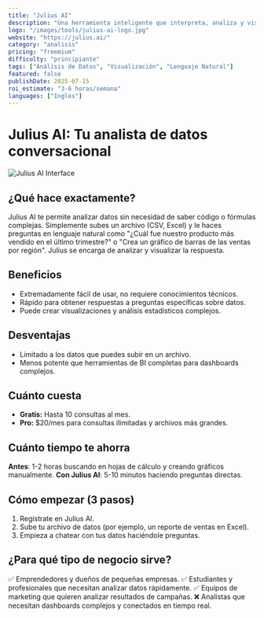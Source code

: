 ```yaml
---
title: "Julius AI"
description: "Una herramienta inteligente que interpreta, analiza y visualiza datos complejos a partir de lenguaje natural."
logo: "/images/tools/julius-ai-logo.jpg"
website: "https://julius.ai/"
category: "analisis"
pricing: "freemium"
difficulty: "principiante"
tags: ["Análisis de Datos", "Visualización", "Lenguaje Natural"]
featured: false
publishDate: 2025-07-15
roi_estimate: "3-6 horas/semana"
languages: ["Inglés"]
---
```


# Julius AI: Tu analista de datos conversacional

![Julius AI Interface](/images/tools/julius-ai-hero.jpg)

## ¿Qué hace exactamente?
Julius AI te permite analizar datos sin necesidad de saber código o fórmulas complejas. Simplemente subes un archivo (CSV, Excel) y le haces preguntas en lenguaje natural como "¿Cuál fue nuestro producto más vendido en el último trimestre?" o "Crea un gráfico de barras de las ventas por región". Julius se encarga de analizar y visualizar la respuesta.

## Beneficios
- Extremadamente fácil de usar, no requiere conocimientos técnicos.
- Rápido para obtener respuestas a preguntas específicas sobre datos.
- Puede crear visualizaciones y análisis estadísticos complejos.

## Desventajas
- Limitado a los datos que puedes subir en un archivo.
- Menos potente que herramientas de BI completas para dashboards complejos.

## Cuánto cuesta
- **Gratis:** Hasta 10 consultas al mes.
- **Pro:** $20/mes para consultas ilimitadas y archivos más grandes.

## Cuánto tiempo te ahorra
**Antes**: 1-2 horas buscando en hojas de cálculo y creando gráficos manualmente.
**Con Julius AI**: 5-10 minutos haciendo preguntas directas.

## Cómo empezar (3 pasos)
1. Regístrate en Julius AI.
2. Sube tu archivo de datos (por ejemplo, un reporte de ventas en Excel).
3. Empieza a chatear con tus datos haciéndole preguntas.

## ¿Para qué tipo de negocio sirve?
✅ Emprendedores y dueños de pequeñas empresas.
✅ Estudiantes y profesionales que necesitan analizar datos rápidamente.
✅ Equipos de marketing que quieren analizar resultados de campañas.
❌ Analistas que necesitan dashboards complejos y conectados en tiempo real.
